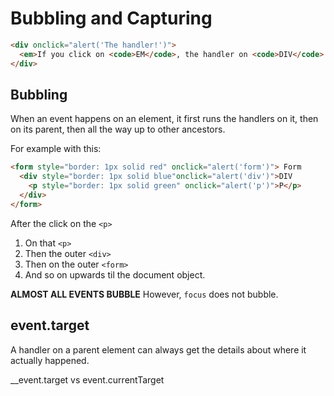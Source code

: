 # Bubbling and Capturing

``` HTML
<div onclick="alert('The handler!')">
  <em>If you click on <code>EM</code>, the handler on <code>DIV</code> runs.</em>
</div>
```
## Bubbling

When an event happens on an element, it first runs the handlers on it, then on its parent, then all the way up to other ancestors.

For example with this:
``` HTML
<form style="border: 1px solid red" onclick="alert('form')"> Form
  <div style="border: 1px solid blue"onclick="alert('div')">DIV
    <p style="border: 1px solid green" onclick="alert('p')">P</p>
  </div>
</form>
```
After the click on the `<p>`
1. On that `<p>`
2. Then the outer `<div>`
3. Then on the outer `<form>`
4. And so on upwards til the document object.

__ALMOST ALL EVENTS BUBBLE__
However, `focus` does not bubble.

## event.target
A handler on a parent element can always get the details about where it actually happened.

__event.target vs event.currentTarget

